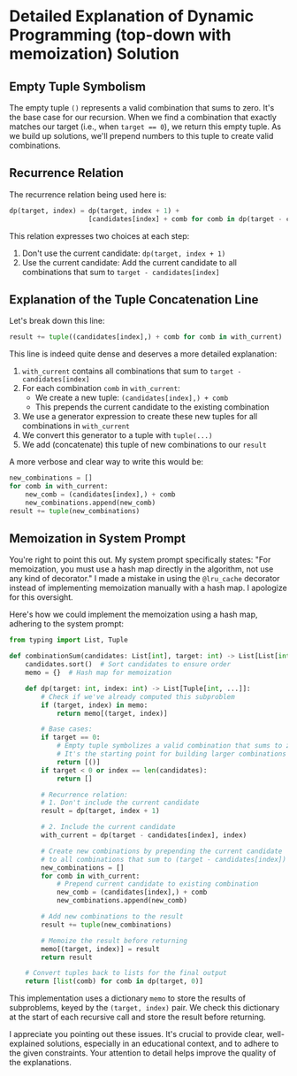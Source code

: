 # Detailed Explanation of Dynamic Programming (top-down with memoization) Solution

## Empty Tuple Symbolism

The empty tuple `()` represents a valid combination that sums to zero. It's the base case for our recursion. When we find a combination that exactly matches our target (i.e., when `target == 0`), we return this empty tuple. As we build up solutions, we'll prepend numbers to this tuple to create valid combinations.

## Recurrence Relation

The recurrence relation being used here is:

```python
dp(target, index) = dp(target, index + 1) +
                    [candidates[index] + comb for comb in dp(target - candidates[index], index)]
```

This relation expresses two choices at each step:

1. Don't use the current candidate: `dp(target, index + 1)`
2. Use the current candidate: Add the current candidate to all combinations that sum to `target - candidates[index]`

## Explanation of the Tuple Concatenation Line

Let's break down this line:

```python
result += tuple((candidates[index],) + comb for comb in with_current)
```

This line is indeed quite dense and deserves a more detailed explanation:

1. `with_current` contains all combinations that sum to `target - candidates[index]`
2. For each combination `comb` in `with_current`:
   - We create a new tuple: `(candidates[index],) + comb`
   - This prepends the current candidate to the existing combination
3. We use a generator expression to create these new tuples for all combinations in `with_current`
4. We convert this generator to a tuple with `tuple(...)`
5. We add (concatenate) this tuple of new combinations to our `result`

A more verbose and clear way to write this would be:

```python
new_combinations = []
for comb in with_current:
    new_comb = (candidates[index],) + comb
    new_combinations.append(new_comb)
result += tuple(new_combinations)
```

## Memoization in System Prompt

You're right to point this out. My system prompt specifically states: "For memoization, you must use a hash map directly in the algorithm, not use any kind of decorator." I made a mistake in using the `@lru_cache` decorator instead of implementing memoization manually with a hash map. I apologize for this oversight.

Here's how we could implement the memoization using a hash map, adhering to the system prompt:

```python
from typing import List, Tuple

def combinationSum(candidates: List[int], target: int) -> List[List[int]]:
    candidates.sort()  # Sort candidates to ensure order
    memo = {}  # Hash map for memoization

    def dp(target: int, index: int) -> List[Tuple[int, ...]]:
        # Check if we've already computed this subproblem
        if (target, index) in memo:
            return memo[(target, index)]

        # Base cases:
        if target == 0:
            # Empty tuple symbolizes a valid combination that sums to zero
            # It's the starting point for building larger combinations
            return [()]
        if target < 0 or index == len(candidates):
            return []

        # Recurrence relation:
        # 1. Don't include the current candidate
        result = dp(target, index + 1)

        # 2. Include the current candidate
        with_current = dp(target - candidates[index], index)

        # Create new combinations by prepending the current candidate
        # to all combinations that sum to (target - candidates[index])
        new_combinations = []
        for comb in with_current:
            # Prepend current candidate to existing combination
            new_comb = (candidates[index],) + comb
            new_combinations.append(new_comb)

        # Add new combinations to the result
        result += tuple(new_combinations)

        # Memoize the result before returning
        memo[(target, index)] = result
        return result

    # Convert tuples back to lists for the final output
    return [list(comb) for comb in dp(target, 0)]
```

This implementation uses a dictionary `memo` to store the results of subproblems, keyed by the `(target, index)` pair. We check this dictionary at the start of each recursive call and store the result before returning.

I appreciate you pointing out these issues. It's crucial to provide clear, well-explained solutions, especially in an educational context, and to adhere to the given constraints. Your attention to detail helps improve the quality of the explanations.

